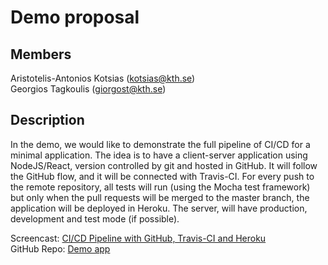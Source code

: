 # Demo proposal

## Members
Aristotelis-Antonios Kotsias (kotsias@kth.se)  
Georgios Tagkoulis (giorgost@kth.se)

## Description
In the demo, we would like to demonstrate the full pipeline of CI/CD for a minimal application.
The idea is to have a client-server application using NodeJS/React, version controlled by git and 
hosted in GitHub. It will follow the GitHub flow, and it will be connected with Travis-CI. 
For every push to the remote repository, all tests will run (using the Mocha test framework) but only
when the pull requests will be merged to the master branch, the application will be deployed in Heroku.
The server, will have production, development and test mode (if possible).

Screencast: [CI/CD Pipeline with GitHub, Travis-CI and Heroku](https://www.youtube.com/watch?v=Wj4VUcCAink&fbclid=IwAR0Ek4q_CeogVzsz5v_F0TsIYZ6MRP5wnzE2ND9LXgQpFYQrOpy6lbCf_Rc)  
GitHub Repo: [Demo app](https://github.com/AristotelisKotsias/dd2482-DevOpsDemo)